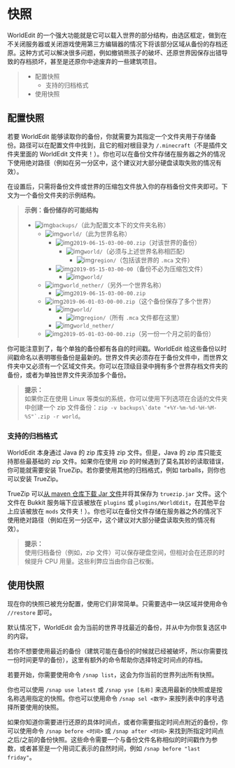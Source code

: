 # 快照

WorldEdit 的一个强大功能就是它可以载入世界的部分结构，由选区框定，做到在不关闭服务器或关闭游戏使用第三方编辑器的情况下将该部分区域从备份的存档还原。这种方式可以解决很多问题，例如撤销熊孩子的破坏、还原世界因保存出错导致的存档损坏，甚至是还原你中途废弃的一些建筑项目。

> * 配置快照
>   * 支持的归档格式
> * 使用快照

## 配置快照

若要 WorldEdit 能够读取你的备份，你就需要为其指定一个文件夹用于存储备份。路径可以在配置文件中找到，且它的相对根目录为 `/.minecraft`（不是插件文件夹里面的 WorldEdit 文件夹！）。你也可以在备份文件存储在服务器之外的情况下使用绝对路径（例如在另一分区中，这个建议对大部分硬盘读取失败的情况有效）。

在设置后，只需将备份文件或世界的压缩包文件放入你的存档备份文件夹即可。下文为一个备份文件夹的示例结构。

> **示例：备份储存的可能结构**    
> * ![img](https://worldedit.enginehub.org/en/latest/_images/folder.png)`backups/`（此为配置文本下的文件夹名称）    
>   * ![img](https://worldedit.enginehub.org/en/latest/_images/folder.png)`world/`（此为世界名称）
>     * ![img](https://worldedit.enginehub.org/en/latest/_images/zip.png)`2019-06-15-03-00-00.zip`（对该世界的备份）
>       * ![img](https://worldedit.enginehub.org/en/latest/_images/folder.png)`world/`（必须与上述世界名称相匹配）
>         * ![img](https://worldedit.enginehub.org/en/latest/_images/folder.png)`region/`（包括该世界的 `.mca` 文件）
>     * ![img](https://worldedit.enginehub.org/en/latest/_images/folder.png)`2019-05-15-03-00-00`（备份不必为压缩包文件）
>       * ![img](https://worldedit.enginehub.org/en/latest/_images/folder.png)`world/`
>   * ![img](https://worldedit.enginehub.org/en/latest/_images/folder.png)`world_nether/`（另外一个世界名称）
>     * ![img](https://worldedit.enginehub.org/en/latest/_images/zip.png)`2019-06-15-03-00-00.zip`
>   * ![img](https://worldedit.enginehub.org/en/latest/_images/zip.png)`2019-06-01-03-00-00.zip`（这个备份保存了多个世界）
>     * ![img](https://worldedit.enginehub.org/en/latest/_images/folder.png)`world/`
>       * ![img](https://worldedit.enginehub.org/en/latest/_images/folder.png)`region/`（所有 `.mca` 文件都在这里）
>     * ![img](https://worldedit.enginehub.org/en/latest/_images/folder.png)`world_nether/`
>   * ![img](https://worldedit.enginehub.org/en/latest/_images/zip.png)`2019-05-01-03-00-00.zip`（另一份一个月之前的备份）

你可能注意到了，每个单独的备份都有各自的时间戳。WorldEdit 给这些备份以时间戳命名以表明哪些备份是最新的。世界文件夹必须存在于备份文件中，而世界文件夹中又必须有一个区域文件夹。你可以在顶级目录中拥有多个世界存档文件夹的备份，或者为单独世界文件夹添加多个备份。

> **提示：**    
> 如果你正在使用 Linux 等类似的系统，你可以使用下列选项在合适的文件夹中创建一个 zip 文件备份：```zip -v backups\`date "+%Y-%m-%d-%H-%M-%S"`.zip -r world```。

### 支持的归档格式

WorldEdit 本身通过 Java 的 zip 库支持 zip 文件。但是，Java 的 zip 库只能支持那些最基础的 zip 文件。如果你在使用 zip 的时候遇到了莫名其妙的读取错误，你可能就需要安装 TrueZip。若你要使用其他的归档格式，例如 tarballs，则你也可以安装 TrueZip。

TrueZip 可以[从 maven 仓库下载 Jar 文件](https://repo.maven.apache.org/maven2/de/schlichtherle/truezip/6.8.1/truezip-6.8.1.jar)并将其保存为 `truezip.jar` 文件。这个文件在 Bukkit 服务端下应该被放在 `plugins` 或 `plugins/WorldEdit`，在其他平台上应该被放在 `mods` 文件夹！）。你也可以在备份文件存储在服务器之外的情况下使用绝对路径（例如在另一分区中，这个建议对大部分硬盘读取失败的情况有效）。
> **提示：**    
> 使用归档备份（例如，zip 文件）可以保存硬盘空间，但相对会在还原的时候提升 CPU 用量。这些利弊应当由你自己权衡。

## 使用快照

现在你的快照已被充分配置，使用它们非常简单。只需要选中一块区域并使用命令 `//restore` 即可。

默认情况下，WorldEdit 会为当前的世界寻找最近的备份，并从中为你恢复选区中的内容。

若你不想要使用最近的备份（建筑可能在备份的时候就已经被破坏，所以你需要找一份时间更早的备份），这里有额外的命令帮助你选择特定时间点的存档。

若要开始，你需要使用命令 `/snap list`，这会为你当前的世界列出所有快照。

你也可以使用 `/snap use latest` 或 `/snap yse [名称]` 来选用最新的快照或是按名称选用指定的快照。你也可以使用命令 `/snap sel <数字>` 来按列表中的序号选择所要使用的快照。

如果你知道你需要进行还原的具体时间点，或者你需要指定时间点附近的备份，你可以使用命令 `/snap before <时间>` 或 `/snap after <时间>` 来找到所指定时间点之后/之前的备份快照。这些命令需要一个与备份文件名称相似的时间戳作为参数，或者甚至是一个用词汇表示的自然时间，例如 `/snap before "last friday"`。